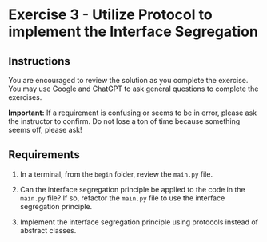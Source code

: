 # Exercise 3 - Utilize Protocol to implement the Interface Segregation

## Instructions

You are encouraged to review the solution as you complete the exercise. You may use Google and ChatGPT to ask general questions to complete the exercises.

**Important:** If a requirement is confusing or seems to be in error, please ask the instructor to confirm. Do not lose a ton of time because something seems off, please ask!

## Requirements

1. In a terminal, from the `begin` folder, review the `main.py` file.

2. Can the interface segregation principle be applied to the code in the `main.py` file? If so, refactor the `main.py` file to use the interface segregation principle.

3. Implement the interface segregation principle using protocols instead of abstract classes.

